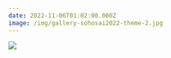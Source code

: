 ```yaml
---
date: 2022-11-06T01:02:00.000Z
image: /img/gallery-sohosai2022-theme-2.jpg
---
```


![](/img/gallery-sohosai2022-theme-2.jpg)
